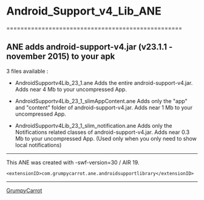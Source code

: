 # Android_Support_v4_Lib_ANE
==================================================

ANE adds android-support-v4.jar (v23.1.1 - november 2015) to your apk
-----------------

3 files available :

- AndroidSupportv4Lib_23_1.ane
Adds the entire android-support-v4.jar. Adds near 4 Mb to your uncompressed App.

- AndroidSupportv4Lib_23_1_slimAppContent.ane
Adds only the "app" and "content" folder of android-support-v4.jar. Adds near 1 Mb to your uncompressed App.

- AndroidSupportv4Lib_23_1_slim_notification.ane
Adds only the Notifications related classes of android-support-v4.jar. Adds near 0.3 Mb to your uncompressed App.
(Used only when you only need to show local notifications)

-----------------

This ANE was created with  -swf-version=30 / AIR 19.

```
<extensionID>com.grumpycarrot.ane.androidsupportlibrary</extensionID>
```

------------------------------------------------

 [GrumpyCarrot](http://www.grumpycarrot.com)